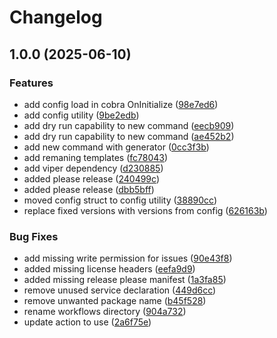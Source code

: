 # Changelog

## 1.0.0 (2025-06-10)


### Features

* add config load in cobra OnInitialize ([98e7ed6](https://github.com/traiproject/gecro/commit/98e7ed6ffa3498390ea62969b5742ed55a7a4e6e))
* add config utility ([9be2edb](https://github.com/traiproject/gecro/commit/9be2edb43ad4f7ddfc8762d9e5eeb6d9a5f33d45))
* add dry run capability to new command ([eecb909](https://github.com/traiproject/gecro/commit/eecb9094d9aa19ed7893cea05ddb282208d32165))
* add dry run capability to new command ([ae452b2](https://github.com/traiproject/gecro/commit/ae452b2f630a0611331493824dd5ded8e4267951))
* add new command with generator ([0cc3f3b](https://github.com/traiproject/gecro/commit/0cc3f3bcb363c0e4fad5bb9215940f6404519b54))
* add remaning templates ([fc78043](https://github.com/traiproject/gecro/commit/fc78043c0412138ae66455cc58b8a414851fa18a))
* add viper dependency ([d230885](https://github.com/traiproject/gecro/commit/d2308855bd2bde9889e6af45d619a98270d167bd))
* added please release ([240499c](https://github.com/traiproject/gecro/commit/240499c125d300962e6ffca14805799880408956))
* added please release ([dbb5bff](https://github.com/traiproject/gecro/commit/dbb5bff64e19c9b74943100731d333db27976cce))
* moved config struct to config utility ([38890cc](https://github.com/traiproject/gecro/commit/38890cc4c8143d8a68f96323cff1708effc012d9))
* replace fixed versions with versions from config ([626163b](https://github.com/traiproject/gecro/commit/626163b7d5439b77c140873ac7f060c7c70185dc))


### Bug Fixes

* add missing write permission for issues ([90e43f8](https://github.com/traiproject/gecro/commit/90e43f891ebd6cfac1e4c3da632dd0959aebfd71))
* added missing license headers ([eefa9d9](https://github.com/traiproject/gecro/commit/eefa9d9e8410c3657f027daf2f72c43fd1342853))
* added missing release please manifest ([1a3fa85](https://github.com/traiproject/gecro/commit/1a3fa851d3eee1c20bde72f75f698f897fe90e93))
* remove unused service declaration ([449d6cc](https://github.com/traiproject/gecro/commit/449d6cc09573c612688c4bbc943e93c27e7ace85))
* remove unwanted package name ([b45f528](https://github.com/traiproject/gecro/commit/b45f5282b9f653206bfc50db3e9fd43c138b4b68))
* rename workflows directory ([904a732](https://github.com/traiproject/gecro/commit/904a732f6fa23d91da44c2d931f8a74fb1b0461a))
* update action to use ([2a6f75e](https://github.com/traiproject/gecro/commit/2a6f75eddefb03f46b3e4056723a2c47c771679d))

